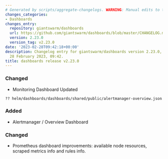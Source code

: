 ```yaml
---
# Generated by scripts/aggregate-changelogs. WARNING: Manual edits to this files will be overwritten.
changes_categories:
- Dashboards
changes_entry:
  repository: giantswarm/dashboards
  url: https://github.com/giantswarm/dashboards/blob/master/CHANGELOG.md#2230---2023-02-28
  version: 2.23.0
  version_tag: v2.23.0
date: '2023-02-28T09:42:18+00:00'
description: Changelog entry for giantswarm/dashboards version 2.23.0, published on
  28 February 2023, 09:42.
title: dashboards release v2.23.0
---
```


### Changed
- Monitoring Dashboard Updated
```
?? helm/dashboards/dashboards/shared/public/alertmanager-overview.json
```
### Added
- Alertmanager / Overview Dashboard
### Changed
- Prometheus dashboard improvements: available node resources, scraped metrics info and rules info.
